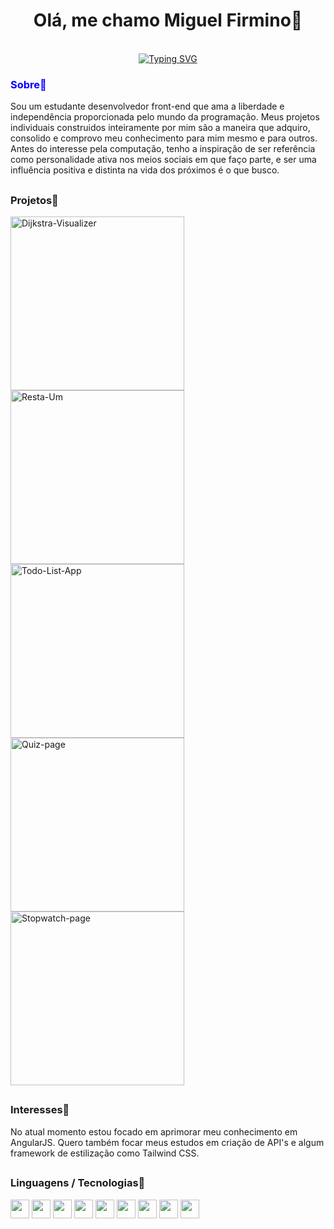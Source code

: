 <div align="center">
  
# Olá, me chamo Miguel Firmino👋

<br>
<a href="https://git.io/typing-svg"><img src="https://readme-typing-svg.demolab.com?font=Fira+Code&pause=1000&color=2A77CC&background=FFFFFF00&center=true&width=435&lines=Open+For+Work!;Artist+and+Art+Lover!;Architect+of+Human's+Needs." alt="Typing SVG" /></a>
</div>

<h3 style="color:blue">Sobre🏴</h3>

Sou um estudante desenvolvedor front-end que ama a liberdade e independência proporcionada pelo mundo da programação. Meus projetos individuais construidos inteiramente por mim são a maneira que adquiro, consolido e comprovo meu conhecimento para mim mesmo e para outros. Antes do interesse pela computação, tenho a inspiração de ser referência como personalidade ativa nos meios sociais em que faço parte, e ser uma influência positiva e distinta na vida dos próximos é o que busco.

##
<h3>Projetos🏴</h3>

<div>
  
</div>

<a href="https://github.com/MiguelFirmino/Dijkstra-Visualizer"><img width="278" src="https://denvercoder1-github-readme-stats.vercel.app/api/pin/?username=MiguelFirmino&repo=Dijkstra-Visualizer&theme=react&bg_color=1F222E&title_color=F85D7F&hide_border=true&icon_color=F8D866&show_icons=false" alt="Dijkstra-Visualizer"></a>
<a href="https://github.com/MiguelFirmino/Resta-Um"><img width="278" src="https://denvercoder1-github-readme-stats.vercel.app/api/pin/?username=MiguelFirmino&repo=Resta-Um&theme=react&bg_color=1F222E&title_color=F85D7F&hide_border=true&icon_color=F8D866&show_icons=false" alt="Resta-Um"></a>
<a href="https://github.com/MiguelFirmino/Todo-List-App"><img width="278" src="https://denvercoder1-github-readme-stats.vercel.app/api/pin/?username=MiguelFirmino&repo=Todo-List-App&theme=react&bg_color=1F222E&title_color=F85D7F&hide_border=true&icon_color=F8D866&show_icons=false" alt="Todo-List-App"></a>
<a href="https://github.com/MiguelFirmino/Quiz-page"><img width="278" src="https://denvercoder1-github-readme-stats.vercel.app/api/pin/?username=MiguelFirmino&repo=Quiz-page&theme=react&bg_color=1F222E&title_color=F85D7F&hide_border=true&icon_color=F8D866&show_icons=false" alt="Quiz-page"></a>
<a href="https://github.com/MiguelFirmino/Stopwatch-page"><img width="278" src="https://denvercoder1-github-readme-stats.vercel.app/api/pin/?username=MiguelFirmino&repo=Stopwatch-page&theme=react&bg_color=1F222E&title_color=F85D7F&hide_border=true&icon_color=F8D866&show_icons=false" alt="Stopwatch-page"></a>

##
<h3>Interesses🏴</h3>

No atual momento estou focado em aprimorar meu conhecimento em AngularJS. Quero também focar meus estudos em criação de API's e algum framework de estilização como Tailwind CSS.

## 
<h3>Linguagens / Tecnologias🏴</h3>
<div>
  <img width="30px" height="30px" src="https://cdn.jsdelivr.net/gh/devicons/devicon/icons/html5/html5-original-wordmark.svg" />
  <img width="30px" height="30px" src="https://cdn.jsdelivr.net/gh/devicons/devicon/icons/css3/css3-original-wordmark.svg" />
  <img width="30px" height="30px" padding-right="10px" src="https://cdn.jsdelivr.net/gh/devicons/devicon/icons/javascript/javascript-original.svg" />
  <img width="30px" height="30px" src="https://cdn.jsdelivr.net/gh/devicons/devicon/icons/python/python-original.svg" />
  <img width="30px" height="30px" src="https://cdn.jsdelivr.net/gh/devicons/devicon/icons/react/react-original.svg" />
  <img width="30px" height="30px" src="https://cdn.jsdelivr.net/gh/devicons/devicon/icons/angularjs/angularjs-plain.svg" />
  <img width="30px" height="30px" src="https://cdn.jsdelivr.net/gh/devicons/devicon/icons/php/php-original.svg" />
  <img width="30px" height="30px" src="https://cdn.worldvectorlogo.com/logos/rxjs-1.svg" />
  <img width="30px" height="30px" src="https://cdn.jsdelivr.net/gh/devicons/devicon/icons/git/git-original-wordmark.svg" />
</div>

<!--
**MiguelFirmino/MiguelFirmino** is a ✨ _special_ ✨ repository because its `README.md` (this file) appears on your GitHub profile.

Here are some ideas to get you started:

- 🔭 I’m currently working on ...
- 🌱 I’m currently learning ...
- 👯 I’m looking to collaborate on ...
- 🤔 I’m looking for help with ...
- 💬 Ask me about ...
- 📫 How to reach me: ...
- 😄 Pronouns: ...
- ⚡ Fun fact: ...
-->
